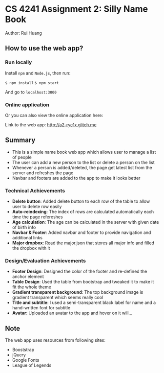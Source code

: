 # CS 4241 Assignment 2: Silly Name Book

Author: Rui Huang

## How to use the web app?
### Run locally
Install `npm` and `Node.js`, then run:

`
$ npm install
`
`
$ npm start
`

And go to `localhost:3000`

### Online application
Or you can also view the online application here:

Link to the web app: http://a2-ryc1x.glitch.me

## Summary
- This is a simple name book web app which allows user to manage a list of people
- The user can add a new person to the list or delete a person on the list
- Whenever a person is added/deleted, the page get latest list from the server and refreshes the page
- Navbar and footers are added to the app to make it looks better

### Technical Achievements
- **Delete button**: Added delete button to each row of the table to allow user to delete row easily
- **Auto-reindexing**: The index of rows are calculated automatically each time the page refereshes
- **Age calculation**: The age can be calculated in the server with given date of birth info
- **Navbar & Footer**: Added navbar and footer to provide navigation and additional links
- **Major dropbox**: Read the major.json that stores all major info and filled the dropbox with it

### Design/Evaluation Achievements
- **Footer Design**: Designed the color of the footer and re-defined the anchor element
- **Table Design**: Used the table from bootstrap and tweaked it to make it fit the whole theme
- **Gradient transparent background**: The top background image is gradient transparent which seems really cool
- **Title and subtitle**: I used a semi-transparent black label for name and a hand-written font for subtitle
- **Avatar**: Uploaded an avatar to the app and hover on it will...

## Note
The web app uses resources from following sites:
- Booststrap
- jQuery
- Google Fonts
- League of Legends
